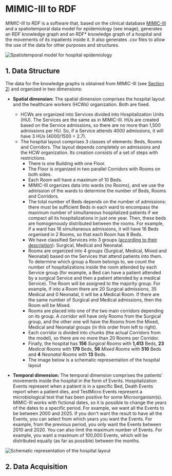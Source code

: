 # MIMIC-III to RDF

_MIMIC-III to RDF_ is a software that, based on the clinical database [MIMIC-III](https://physionet.org/content/mimiciii/1.4/) and a spatiotemporal data model for epidemiology (see image), generates an RDF knowledge graph and an RDF* knowledge graph of a hospital and the movements of its inpatients inside it. It also generates .csv files to allow the use of the data for other purposes and structures.

![Spatiotemporal model for hospital epidemiology](https://github.com/LorenaPujante/MimicToRDF/assets/154461660/fbd3b30a-4217-4cd2-9ba8-bfdc3535b3c7)

## 1. Data Structure
The data for the knowledge graphs is obtained from MIMIC-III (see [Section 2](#dataAcq)) and organized in two dimensions:
- **Spatial dimension:** The spatial dimension comprises the hospital layout and the healthcare workers (HCWs) organization. Both are fixed.
	- HCWs are organized into Services divided into Hospitalization Units (HU). The Services are the same as in MIMIC-III. HUs are created based on the Service admissions, so there are no more than 1,500 admissions per HU. So, if a Service attends 4000 admissions, it will have 3 HUs (4000/1500 = 2.7).
 	- The hospital layout comprises 3 classes of elements: Beds, Rooms and Corridors. The layout depends completely on admissions and the HCW organization. Its creation consists of a set of steps with restrictions.
  		- There is one Building with one Floor.
    	- The Floor is organized in two parallel Corridors with Rooms on both sides.
     	- Each Room will have a maximum of 10 Beds.
      	- MIMIC-III organizes data into wards (no Rooms), and we use the admission of the wards to determine the number of Beds, Rooms and Corridors.
      	- The total number of Beds depends on the number of admissions: there must be sufficient Beds in each ward to encompass the maximum number of simultaneous hospitalized patients if we compact all its hospitalizations in just one year. Then, these beds are homogenously distributed between the rooms. For example, if a ward has 16 simultaneous admissions, it will have 16 Beds organised in 2 Rooms, so that each Room has 8 Beds.
      	- We have classified Services into 3 groups ([according to their description](https://mimic.mit.edu/docs/iii/tables/services/)): Surgical, Medical and Neonatal.
      	- Rooms are organized into 4 groups (Surgical, Medical, Mixed and Neonatal) based on the Services that attend patients into them. To determine which group a Room belongs to, we count the number of hospitalizations inside the room attended by each Service group (for example, a Bed can have a patient attended by a surgical Service and then a patient attended by a medical Service). The Room will be assigned to the majority group. For example, if into a Room there are 20 Surgical admissions, 35 Medical and 0 Neonatal, it will be a Medical Room. If there are the same number of Surgical and Medical admissions, then the Room will be Mixed.  
      	- Rooms are placed into one of the two main corridors depending on its group. A corridor will have only Rooms from the Surgical group, and the other one will have the Rooms from the Mixed, Medical and Neonatal groups (in this order from left to right).
      	- Each corridor is divided into chunks (the actual Corridors from the model), so there are no more than 20 Rooms per Corridor.
      	- Finally, the hospital has **156** _Surgical Rooms_ with **1,413** Beds, **23** _Medical Rooms_ with **179** Beds, **56** _Mixed Rooms_ with **510** Beds and **4** _Neonatal Rooms_ with **13** Beds.
      	- The image below is a schematic representation of the hospital layout
   
-  **Temporal dimension:** The temporal dimension comprises the patients' movements inside the hospital in the form of Events. Hospitalization Events represent when a patient is in a specific Bed, Death Events report when a patient dies, and TestMicro Events represent a microbiological test that has been positive for some Microorganism(s). MIMIC-III works with fictional dates, so it is possible to change the years of the dates to a specific period. For example, we want all the Events to be between 2000 and 2025. If you don't want the result to have all the Events, you can select from which years you want the Events. For example, from the previous period, you only want the Events between 2010 and 2020. You can also limit the maximum number of Events. For example, you want a maximum of 100,000 Events, which will be distributed equally (as far as possible) between the months.      

![Schematic representation of the hospital layout](https://github.com/LorenaPujante/MimicToRDF/assets/154461660/5319df1f-083a-4f46-8a21-183742e393d3) 	         

## 2. Data Acquisition <a id='dataAcq'></a>
